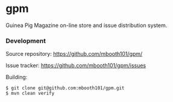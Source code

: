 # gpm

Guinea Pig Magazine on-line store and issue distribution system.

### Development

Source repository: https://github.com/mbooth101/gpm/

Issue tracker: https://github.com/mbooth101/gpm/issues

Building:

    $ git clone git@github.com:mbooth101/gpm.git
    $ mvn clean verify
